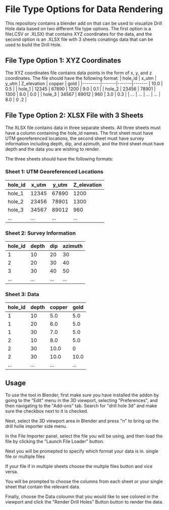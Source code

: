 # File Type Options for Data Rendering

This repository contains a blender add on that can be used to visualize Drill Hole data based on two different file type options. The first option is a file(.CSV or .XLSX) that contains XYZ coordinates for the data, and the second option is an .XLSX file with 3 sheets conatings data that can be used to build the Drill Hole.

## File Type Option 1: XYZ Coordinates

The XYZ coordinates file contains data points in the form of x, y, and z coordinates. The file should have the following format:
| hole_id | x_utm | y_utm | Z_elevation | copper | gold   |
|---------|-------|-------|-------      | 10.0   |   0.5  |
| hole_1  | 12345 | 67890 | 1200        | 9.0    |   0.1  |
| hole_2  | 23456 | 78901 | 1300        | 8.0    |   0.0  |
| hole_3  | 34567 | 89012 | 960         | 3.0    |   0.3  |
| ...     | ...   | ...   | ...         | 8.0    |   0 .2 |

## File Type Option 2: XLSX File with 3 Sheets

The XLSX file contains data in three separate sheets. All three sheets must have a column containing the hole_id names. The first sheet must have UTM georeferenced locations, the second sheet must have survey information including depth, dip, and azimuth, and the third sheet must have depth and the data you are wishing to render.

The three sheets should have the following formats:

### Sheet 1: UTM Georeferenced Locations

| hole_id | x_utm | y_utm | Z_elevation |
|---------|-------|-------|-------|
| hole_1  | 12345 | 67890 | 1200  |
| hole_2  | 23456 | 78901 | 1300  |
| hole_3  | 34567 | 89012 | 960   |
| ...     | ...   | ...   | ...   |

### Sheet 2: Survey Information

| hole_id | depth | dip | azimuth |
|---------|-------|-----|---------|
| 1       | 10    | 20  | 30      |
| 2       | 20    | 30  | 40      |
| 3       | 30    | 40  | 50      |
| ...     | ...   | ... | ...     |

### Sheet 3: Data

| hole_id | depth | copper | gold |
|---------|-------|------  |------|
| 1       | 10    | 5.0    | 5.0  |
| 1       | 20    | 6.0    | 5.0  |
| 1       | 30    | 7.0    | 5.0  |
| 2       | 10    | 8.0    | 5.0  |
| 2       | 30    | 10.0   |   0  |
| 2       | 30    | 10.0   | 10.0 |
| ...     | ...   | ...    | ...  |

## Usage


To use the tool in Blender, first make sure you have installed the addon by going to the "Edit" menu in the 3D viewport, selecting "Preferences", and then navigating to the "Add-ons" tab. Search for "drill hole 3d" and make sure the checkbox next to it is checked.

Next, select the 3D viewport area in Blender and press "n" to bring up the drill holle importer side menu.

In the File Importer panel, select the file you will be using, and then load the file by clicking the "Launch File Loader" button. 

Next you will be promepted to specify which format your data is in. single file or multiple files

If your file if in multiple sheets choose the multple files button and vice versa.

You will be prompted to choose the columns from each sheet or your single sheet that contain the relevant data.

Finally, choose the Data coloumn that you would like to see colored in the viewport and click the "Render Drill Holes" Button button to render the data.

